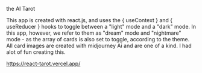 the AI Tarot

This app is created with react.js, and uses the { useContext } and { useReducer } hooks to toggle between a "light" mode and a "dark" mode.
In this app, however, we refer to them as "dream" mode and "nightmare" mode - as the array of cards is also set to toggle, according to the theme. 
All card images are created with midjourney Ai and are one of a kind.
I had alot of fun creating this.

https://react-tarot.vercel.app/
